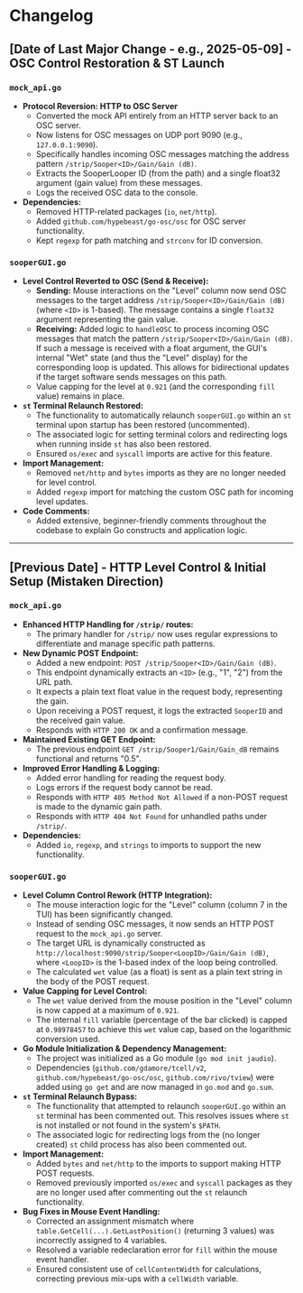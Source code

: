 # Changelog

## [Date of Last Major Change - e.g., 2025-05-09] - OSC Control Restoration & ST Launch

### `mock_api.go`

*   **Protocol Reversion: HTTP to OSC Server**
    *   Converted the mock API entirely from an HTTP server back to an OSC server.
    *   Now listens for OSC messages on UDP port 9090 (e.g., `127.0.0.1:9090`).
    *   Specifically handles incoming OSC messages matching the address pattern `/strip/Sooper<ID>/Gain/Gain (dB)`.
    *   Extracts the SooperLooper ID (from the path) and a single float32 argument (gain value) from these messages.
    *   Logs the received OSC data to the console.
*   **Dependencies:**
    *   Removed HTTP-related packages (`io`, `net/http`).
    *   Added `github.com/hypebeast/go-osc/osc` for OSC server functionality.
    *   Kept `regexp` for path matching and `strconv` for ID conversion.

### `sooperGUI.go`

*   **Level Control Reverted to OSC (Send & Receive):**
    *   **Sending:** Mouse interactions on the "Level" column now send OSC messages to the target address `/strip/Sooper<ID>/Gain/Gain (dB)` (where `<ID>` is 1-based). The message contains a single `float32` argument representing the gain value.
    *   **Receiving:** Added logic to `handleOSC` to process incoming OSC messages that match the pattern `/strip/Sooper<ID>/Gain/Gain (dB)`. If such a message is received with a float argument, the GUI's internal "Wet" state (and thus the "Level" display) for the corresponding loop is updated. This allows for bidirectional updates if the target software sends messages on this path.
    *   Value capping for the level at `0.921` (and the corresponding `fill` value) remains in place.
*   **`st` Terminal Relaunch Restored:**
    *   The functionality to automatically relaunch `sooperGUI.go` within an `st` terminal upon startup has been restored (uncommented).
    *   The associated logic for setting terminal colors and redirecting logs when running inside `st` has also been restored.
    *   Ensured `os/exec` and `syscall` imports are active for this feature.
*   **Import Management:**
    *   Removed `net/http` and `bytes` imports as they are no longer needed for level control.
    *   Added `regexp` import for matching the custom OSC path for incoming level updates.
*   **Code Comments:**
    *   Added extensive, beginner-friendly comments throughout the codebase to explain Go constructs and application logic.

---
## [Previous Date] - HTTP Level Control & Initial Setup (Mistaken Direction)

### `mock_api.go`

*   **Enhanced HTTP Handling for `/strip/` routes:**
    *   The primary handler for `/strip/` now uses regular expressions to differentiate and manage specific path patterns.
*   **New Dynamic POST Endpoint:**
    *   Added a new endpoint: `POST /strip/Sooper<ID>/Gain/Gain (dB)`.
    *   This endpoint dynamically extracts an `<ID>` (e.g., "1", "2") from the URL path.
    *   It expects a plain text float value in the request body, representing the gain.
    *   Upon receiving a POST request, it logs the extracted `SooperID` and the received gain value.
    *   Responds with `HTTP 200 OK` and a confirmation message.
*   **Maintained Existing GET Endpoint:**
    *   The previous endpoint `GET /strip/Sooper1/Gain/Gain_dB` remains functional and returns "0.5".
*   **Improved Error Handling & Logging:**
    *   Added error handling for reading the request body.
    *   Logs errors if the request body cannot be read.
    *   Responds with `HTTP 405 Method Not Allowed` if a non-POST request is made to the dynamic gain path.
    *   Responds with `HTTP 404 Not Found` for unhandled paths under `/strip/`.
*   **Dependencies:**
    *   Added `io`, `regexp`, and `strings` to imports to support the new functionality.

### `sooperGUI.go`

*   **Level Column Control Rework (HTTP Integration):**
    *   The mouse interaction logic for the "Level" column (column 7 in the TUI) has been significantly changed.
    *   Instead of sending OSC messages, it now sends an HTTP POST request to the `mock_api.go` server.
    *   The target URL is dynamically constructed as `http://localhost:9090/strip/Sooper<LoopID>/Gain/Gain (dB)`, where `<LoopID>` is the 1-based index of the loop being controlled.
    *   The calculated `wet` value (as a float) is sent as a plain text string in the body of the POST request.
*   **Value Capping for Level Control:**
    *   The `wet` value derived from the mouse position in the "Level" column is now capped at a maximum of `0.921`.
    *   The internal `fill` variable (percentage of the bar clicked) is capped at `0.98978457` to achieve this `wet` value cap, based on the logarithmic conversion used.
*   **Go Module Initialization & Dependency Management:**
    *   The project was initialized as a Go module (`go mod init jaudio`).
    *   Dependencies (`github.com/gdamore/tcell/v2`, `github.com/hypebeast/go-osc/osc`, `github.com/rivo/tview`) were added using `go get` and are now managed in `go.mod` and `go.sum`.
*   **`st` Terminal Relaunch Bypass:**
    *   The functionality that attempted to relaunch `sooperGUI.go` within an `st` terminal has been commented out. This resolves issues where `st` is not installed or not found in the system's `$PATH`.
    *   The associated logic for redirecting logs from the (no longer created) `st` child process has also been commented out.
*   **Import Management:**
    *   Added `bytes` and `net/http` to the imports to support making HTTP POST requests.
    *   Removed previously imported `os/exec` and `syscall` packages as they are no longer used after commenting out the `st` relaunch functionality.
*   **Bug Fixes in Mouse Event Handling:**
    *   Corrected an assignment mismatch where `table.GetCell(...).GetLastPosition()` (returning 3 values) was incorrectly assigned to 4 variables.
    *   Resolved a variable redeclaration error for `fill` within the mouse event handler.
    *   Ensured consistent use of `cellContentWidth` for calculations, correcting previous mix-ups with a `cellWidth` variable.
